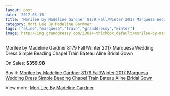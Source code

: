 ```yaml
---
layout: post
date: '2017-05-15'
title: "Morilee by Madeline Gardner 8179 Fall/Winter 2017 Marquesa Wedding Dress Simple Beading Chapel Train Bateau Aline Bridal Gown"
category: Mori Lee By Madeline Gardner
tags: ["aline","marquesa","train","granddressy","winter"]
image: http://img.granddressy.com/23814-thickbox_default/morilee-by-madeline-gardner-8179-fall-winter-2017-marquesa-wedding-dress-simple-beading-chapel-train-bateau-aline-bridal-gown.jpg
---
```

Morilee by Madeline Gardner 8179 Fall/Winter 2017 Marquesa Wedding Dress Simple Beading Chapel Train Bateau Aline Bridal Gown

On Sales: **$359.98**
<a href="https://www.granddressy.com/en/mori-lee-by-madeline-gardner/22551-morilee-by-madeline-gardner-8179-fall-winter-2017-marquesa-wedding-dress-simple-beading-chapel-train-bateau-aline-bridal-gown.html"><amp-img layout="responsive" width="600" height="600" src="//img.granddressy.com/23814-thickbox_default/morilee-by-madeline-gardner-8179-fall-winter-2017-marquesa-wedding-dress-simple-beading-chapel-train-bateau-aline-bridal-gown.jpg" alt="Morilee by Madeline Gardner 8179 Fall/Winter 2017 Marquesa Wedding Dress Simple Beading Chapel Train Bateau Aline Bridal Gown 0" /></a>
<a href="https://www.granddressy.com/en/mori-lee-by-madeline-gardner/22551-morilee-by-madeline-gardner-8179-fall-winter-2017-marquesa-wedding-dress-simple-beading-chapel-train-bateau-aline-bridal-gown.html"><amp-img layout="responsive" width="600" height="600" src="//img.granddressy.com/23815-thickbox_default/morilee-by-madeline-gardner-8179-fall-winter-2017-marquesa-wedding-dress-simple-beading-chapel-train-bateau-aline-bridal-gown.jpg" alt="Morilee by Madeline Gardner 8179 Fall/Winter 2017 Marquesa Wedding Dress Simple Beading Chapel Train Bateau Aline Bridal Gown 1" /></a>

Buy it: [Morilee by Madeline Gardner 8179 Fall/Winter 2017 Marquesa Wedding Dress Simple Beading Chapel Train Bateau Aline Bridal Gown](https://www.granddressy.com/en/mori-lee-by-madeline-gardner/22551-morilee-by-madeline-gardner-8179-fall-winter-2017-marquesa-wedding-dress-simple-beading-chapel-train-bateau-aline-bridal-gown.html "Morilee by Madeline Gardner 8179 Fall/Winter 2017 Marquesa Wedding Dress Simple Beading Chapel Train Bateau Aline Bridal Gown")

View more: [Mori Lee By Madeline Gardner](https://www.granddressy.com/en/4-mori-lee-by-madeline-gardner "Mori Lee By Madeline Gardner")